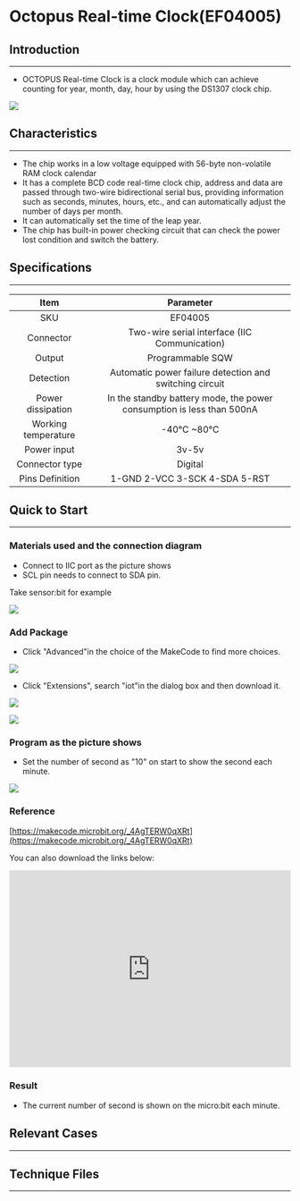 # Octopus Real-time Clock(EF04005)

## Introduction
---
- OCTOPUS Real-time Clock is a clock module which can achieve counting for year, month, day, hour by using the DS1307 clock chip.

 ![](./images/gqYrhXw.jpg)

## Characteristics
---


- The chip works in a low voltage equipped with 56-byte non-volatile RAM clock calendar
- It has a complete BCD code real-time clock chip, address and data are passed through two-wire bidirectional serial bus, providing information such as seconds, minutes, hours, etc., and can automatically adjust the number of days per month.
- It can automatically set the time of the leap year.
- The chip has built-in power checking circuit that can check the power lost condition and switch the battery.

## Specifications
---

Item | Parameter 
:-: | :-: 
SKU|EF04005
Connector|Two-wire serial interface (IIC Communication)
Output|Programmable SQW
Detection|Automatic power failure detection and switching circuit
Power dissipation|In the standby battery mode, the power consumption is less than 500nA
Working temperature|-40℃ ~80℃
Power input|3v-5v
Connector type|Digital
Pins Definition|1-GND 2-VCC 3-SCK 4-SDA 5-RST

## Quick to  Start 
---

### Materials used and the connection diagram

- Connect to IIC port as the picture shows
- SCL pin needs to connect to SDA pin. 

Take sensor:bit for example

 ![](./images/WrOpBWb.png)

### Add Package

- Click "Advanced"in the choice of the MakeCode to find more choices.

 ![](./images/smtcNoB.png)

- Click "Extensions", search "iot"in the dialog box and then download it.

 ![](./images/AaZxCEb.jpg)

 ![](./images/pVEXZaA.png)

### Program as the picture shows

- Set the number of second as "10" on start to show the second each minute.

 ![](./images/pOLA97P.png)

### Reference

[https://makecode.microbit.org/_4AgTERW0qXRt](https://makecode.microbit.org/_4AgTERW0qXRt)

You can also download the links below:

<div style="position:relative;height:0;padding-bottom:70%;overflow:hidden;"><iframe style="position:absolute;top:0;left:0;width:100%;height:100%;" src="https://makecode.microbit.org/#pub:_4AgTERW0qXRt" frameborder="0" sandbox="allow-popups allow-forms allow-scripts allow-same-origin"></iframe></div>  


### Result

- The current number of second is shown on the micro:bit each minute.

## Relevant Cases
---

## Technique Files
---
